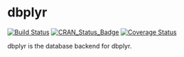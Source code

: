 <!-- README.md is generated from README.Rmd. Please edit that file -->
dbplyr
======

[![Build Status](https://travis-ci.org/hadley/dbplyr.svg?branch=master)](https://travis-ci.org/hadley/dbplyr) [![CRAN\_Status\_Badge](http://www.r-pkg.org/badges/version/dplyr)](http://cran.r-project.org/package=dbplyr) [![Coverage Status](https://img.shields.io/codecov/c/github/hadley/dbplyr/master.svg)](https://codecov.io/github/hadley/dbplyr?branch=master)

dbplyr is the database backend for dbplyr.
